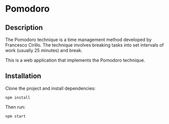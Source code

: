 # Pomodoro

## Description

The Pomodoro technique is a time management method developed by Francesco Cirillo. The technique involves breaking tasks into set intervals of work (usually 25 minutes) and break.

This is a web application that implements the Pomodoro technique.

## Installation

Clone the project and install dependencies:

```
npm install
```

Then run:

```
npm start
```